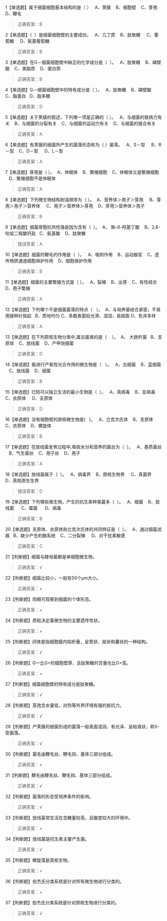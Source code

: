 1【单选题】属于细菌细胞基本结构的是（ ）  
A、荚膜    
B、细胞壁    
C、芽孢    
D、鞭毛    
>正确答案：B

2【单选题】（  ）是细菌细胞壁的主要成份。  
A、几丁质    
B、肽聚糖     
C、葡萄糖     
D、氨基葡萄糖   
>正确答案：B

3【单选题】在G－细菌细胞壁中缺乏的化学成分是（  ）。  
A、肽聚糖    
B、磷壁酸    
C、类脂质    
D、蛋白质   
>正确答案：B

4【单选题】G－细菌细胞壁中的特有成分是（ ）。  
A、肽聚糖    
B、磷壁酸    
C、脂蛋白   
D、脂多糖    
>正确答案：D

5【单选题】关于荚膜的叙述，下列哪一项是正确的（ ）。  
A、与细菌的致病力有关    
B、与细菌的分裂有关    
C、与细菌的运动力有关    
D、与细菌的接合有关   
>正确答案：A

6【单选题】有荚膜的细菌所产生的菌落形态称为（ ）菌落。  
A、S－型     
B、R－型    
C、D－型     
D、L－型    
>正确答案：A

7【单选题】芽孢是（ ）。 
A、休眠体    
B、繁殖细胞    
C、休眠体又是繁殖细胞    
D、繁殖细胞不是休眠体   
>正确答案：A

8【单选题】下列微生物结构耐温顺序为（ ）。 
A、营养体＞孢子＞芽孢     
B、芽孢＞孢子＞营养体     
C、孢子＞营养体＞芽孢    
D、芽孢＞营养体＞孢子   
>正确答案：B

9【单选题】细菌芽胞抗热性强是因为含有（  ）。 
A、 聚–ß-羟基丁酸    
B、2,6- 吡啶二羧酸钙盐   
C、氨基酸    
D、肽聚糖   
>错误答案：A

10【单选题】细菌的鞭毛的作用是（  ）。  
A、吸附作用    
B、运动器官    
C、遗传物质通道细胞保护作用    
D、细胞保护作用   
>正确答案：B

11【单选题】细菌的主要繁殖方式是（ ）。  
A、裂殖    
B、出芽    
C、有性结合    
D、孢子繁殖    
>正确答案：A

12【单选题】下列哪个不是细菌菌落的特点（   ）。 
A、与培养基结合紧密，不易用接种针挑起   
B、质地均匀
C、多数表面较光滑、湿润、易挑取
D、色泽多样
>正确答案：A

13【单选题】在下列原核生物分类中,属古菌类的是（    ）。 
A、 大肠杆菌   
B、支原体    
C、放线菌    
D、产甲烷细菌     
>正确答案：D

14【单选题】能进行产氧性光合作用的微生物是（   ）。  
A、古细菌    
B、蓝细菌    
C、放线菌    
D、细菌   
>正确答案：B

15【单选题】已知可以独立生活的最小生物是（  ）。  
A、真病毒    
B、亚病毒     
C、衣原体     
D、支原体       
>正确答案：D

16【单选题】没有细胞壁的原核微生物是(   )。  
A、立克次氏体    
B、支原体    
C、衣原体    
D、螺旋体    
>正确答案：B

17【单选题】在放线菌发育过程中,吸收水分和营养的菌丝为（  ）。  
A、基质菌丝    
B、气生菌丝    
C、孢子丝    
D、孢子   
>正确答案：A

18【单选题】放线菌属于（  ）。  
A、病毒界    
B、原核生物界     
C、真菌界    
D、真核原生生界    
>错误答案：D

19【单选题】下列哪些微生物，产生的抗生素种类最多（  ）。  
A、细菌    
B、放线菌      
C、霉菌      
D、病毒   
>正确答案：B

20【单选题】支原体、衣原体和立克次氏体的共同特征是（  ）。  
A、通过细菌滤器   
B、缺少产生的酶系统    
C、二分裂殖     
D、对干扰素敏感   
>正确答案：C

21【判断题】细菌与酵母菌都是单细胞微生物。  
>正确答案：√

22【判断题】细菌比较小，一般有50个μm大小。  
>正确答案：×

23【判断题】肉眼可观察到细菌的个体形态。  
>正确答案：×

24【判断题】质粒决定着微生物的主要遗传性状。  
>正确答案：×

25【判断题】间体是指细胞膜内陷折叠，呈管状、层状和囊状的一种结构。  
>正确答案：√

26【判断题】G—比G+的细胞壁厚，且肽聚糖的含量也比G+高。 
>正确答案：×

27【判断题】细菌细胞壁的特有成分是肽聚糖。 
>正确答案：√

28【判断题】芽孢含水量低，对热等外界环境有强的抵抗力。  
>正确答案：√

29【判断题】产荚膜的细菌形成的菌落一般表面湿润、有光泽、呈粘液状，称S-型菌落。 
>正确答案：√

30【判断题】菌毛由鞭毛丝、鞭毛钩、基体三部分组成。  
>正确答案：×

31【判断题】鞭毛由鞭毛丝、鞭毛钩、基体三部分组成。  
>正确答案：√

32【判断题】菌落的形态受培养条件的影响。
>正确答案：√

33【判断题】放线菌常生活在含糖量较高，且酸度较大的环境中。 
>正确答案：×

34【判断题】放线菌是抗生素主要产生菌。 
>正确答案：√

35【判断题】螺旋藻是真核生物。 
>正确答案：×

36【判断题】伯杰氏分类系统是针对所有微生物进行分类的。
>正确答案：×

37【判断题】伯杰氏分类系统是针对原核生物进行分类的。  
>正确答案：√

